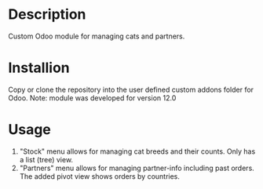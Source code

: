 # Description
Custom Odoo module for managing cats and partners.

# Installion
Copy or clone the repository into the user defined custom addons folder for Odoo.
Note: module was developed for version 12.0

# Usage
1. "Stock" menu allows for managing cat breeds and their counts. Only has a list (tree) view.
2. "Partners" menu allows for managing partner-info including past orders. The added pivot view shows orders by countries.